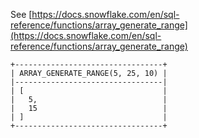 See [https://docs.snowflake.com/en/sql-reference/functions/array_generate_range](https://docs.snowflake.com/en/sql-reference/functions/array_generate_range)
```
+---------------------------------+
| ARRAY_GENERATE_RANGE(5, 25, 10) |
|---------------------------------|
| [                               |
|   5,                            |
|   15                            |
| ]                               |
+---------------------------------+
```
